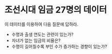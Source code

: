 # 조선시대 임금 27명의 데이터

이 데이터를 이용하여 다음 질문에 답하라.

- 수명과 출생 연도는 관련이 있는가?  
- 자녀가 없는 임금의 비율은?
- 수명이 길어질수록 부인 수가 증가하는 경향이 있는가? 

